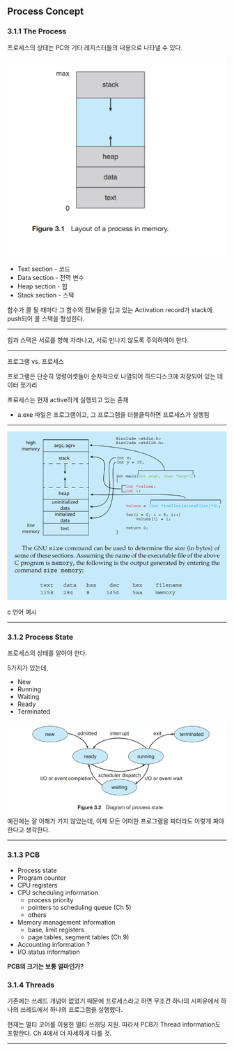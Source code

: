
## Process Concept

### 3.1.1 The Process

프로세스의 상태는 PC와 기타 레지스터들의 내용으로 나타낼 수 있다.

![](attachments/Pasted%20image%2020230211181849.png)

- Text section - 코드
- Data section - 전역 변수
- Heap section - 힙
- Stack section - 스택

함수가 콜 될 때마다 그 함수의 정보들을 담고 있는 Activation record가 stack에 push되어 콜 스택을 형성한다.

---

힙과 스택은 서로를 향해 자라나고, 서로 만나지 않도록 주의하여야 한다.

---

프로그램 vs. 프로세스

프로그램은 단순히 명령어셋들이 순차적으로 나열되어 하드디스크에 저장되어 있는 데이터 쪼가리

프로세스는 현재 active하게 실행되고 있는 존재

- a.exe 파일은 프로그램이고, 그 프로그램을 더블클릭하면 프로세스가 실행됨

---
![](attachments/Pasted%20image%2020230211182520.png)

c 언어 예시

---

### 3.1.2 Process State

프로세스의 상태를 알아야 한다.

5가지가 있는데, 

- New
- Running
- Waiting
- Ready
- Terminated

![](attachments/Pasted%20image%2020230211182621.png)
예전에는 잘 이해가 가지 않았는데, 이제 모든 어떠한 프로그램을 짜더라도 이렇게 짜야 한다고 생각한다.

---

### 3.1.3 PCB

- Process state
- Program counter
- CPU registers
- CPU scheduling information
	- process priority
	- pointers to scheduling queue (Ch 5)
	- others
- Memory management information
	- base, limit registers
	- page tables, segment tables (Ch 9)
- Accounting information ?
- I/O status information

**PCB의 크기는 보통 얼마인가?**

### 3.1.4 Threads

기존에는 쓰레드 개념이 없었기 때문에 프로세스라고 하면 무조건 하나의 시피유에서 하나의 쓰레드에서 하나의 프로그램을 실행했다.

현재는 멀티 코어를 이용한 멀티 쓰래딩 지원. 따라서 PCB가 Thread information도 포함한다. Ch 4에서 더 자세하게 다룰 것.

---
